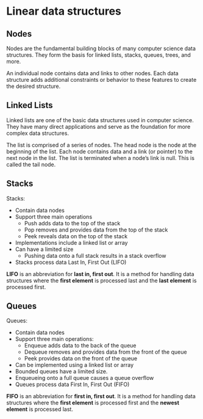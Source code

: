 # Linear data structures

## Nodes

Nodes are the fundamental building blocks of many computer science data structures. They form the basis for linked lists, stacks, queues, trees, and more.

An individual node contains data and links to other nodes. Each data structure adds additional constraints or behavior to these features to create the desired structure.

## Linked Lists

Linked lists are one of the basic data structures used in computer science. They have many direct applications and serve as the foundation for more complex data structures.

The list is comprised of a series of nodes. The head node is the node at the beginning of the list. Each node contains data and a link (or pointer) to the next node in the list. The list is terminated when a node’s link is null. This is called the tail node.

## Stacks

Stacks:
-   Contain data nodes
-   Support three main operations
    -   Push adds data to the top of the stack
    -   Pop removes and provides data from the top of the stack
    -   Peek reveals data on the top of the stack
-   Implementations include a linked list or array
-   Can have a limited size
    -   Pushing data onto a full stack results in a stack overflow
-   Stacks process data Last In, First Out (LIFO)

 **LIFO** is an abbreviation for **last in, first out**. It is a method for handling data structures where the **first element** is processed last and the **last element** is processed first.

##  Queues

Queues:
-   Contain data nodes
-   Support three main operations:
    -   Enqueue adds data to the back of the queue
    -   Dequeue removes and provides data from the front of the queue
    -   Peek provides data on the front of the queue
-   Can be implemented using a linked list or array
-   Bounded queues have a limited size.
-   Enqueueing onto a full queue causes a queue overflow
-   Queues process data First In, First Out (FIFO)

**FIFO** is an abbreviation for **first in, first out**. It is a method for handling data structures where the **first element** is processed first and the **newest element** is processed last.
